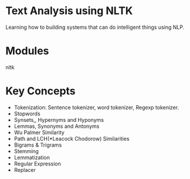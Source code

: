 # Text Analysis using NLTK 

Learning how to building systems that can do intelligent things using NLP.

# Modules

nltk

# Key Concepts 

- Tokenization: Sentence tokenizer, word tokenizer, Regexp tokenizer.
- Stopwords
- Synsets,, Hypernyms and Hyponyms
- Lemmas, Synonyms and Antonyms
- Wu Palmer Similarity
- Path and LCH(*Leacock Chodorow) Similarities
- Bigrams & Trigrams
- Stemming
- Lemmatization
- Regular Expression
- Replacer

